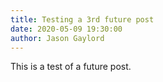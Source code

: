 ```yaml
---
title: Testing a 3rd future post
date: 2020-05-09 19:30:00
author: Jason Gaylord
---
```


This is a test of a future post.